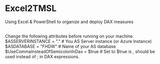 # Excel2TMSL
Using Excel &amp; PowerShell to organize and deploy DAX measures
<br><br>

Change the following attributes before running on your machine.
<br>
$ASSERVERINSTANCE = "." # You AS Server instance (or Azure Instance)
<br>
$ASDATABASE = "FHDW" # Name of your AS database
<br>
$UseCommaInsteadOfSemicolonInDax = $true # Set to $true is , should be used instead of ; in DAX expressions.
<br>
